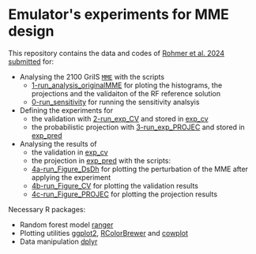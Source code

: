 # Emulator's experiments for MME design

This repository contains the data and codes of [Rohmer et al. 2024 submitted]() for:
- Analysing the 2100 GriIS [`MME`](./data) with the scripts 
	- [1-run_analysis_originalMME](./1-run_analysis_originalMME.R]) for ploting the histograms, the projections and the validaiton of the RF reference solution
	- [0-run_sensitivity](./0-run_sensitivity.R) for running the sensitivity analsyis
- Defining the experiments for
	- the validation with [2-run_exp_CV](./2-run_exp_CV.R) and stored in [exp_cv](./exp_cv)
	- the probabilistic projection with [3-run_exp_PROJEC](./3-run_exp_PROJEC.R) and stored in [exp_pred](./exp_pred)
- Analysing the results of 
	- the validation in [exp_cv](./exp_cv)
	- the projection in [exp_pred](./exp_pred)
with the scripts:
	- [4a-run_Figure_DsDh](4a-run_Figure_DsDh.R) for plotting the perturbation of the MME after applying the experiment
	- [4b-run_Figure_CV](4b-run_Figure_CV.R) for plotting the validation results
	- [4c-run_Figure_PROJEC](4c-run_Figure_PROJEC.R) for plotting the projection results

Necessary R packages:
- Random forest model [ranger](https://cran.r-project.org/web/packages/ranger/index.html)
- Plotting utilities [ggplot2](https://ggplot2.tidyverse.org/), [RColorBrewer](https://cran.r-project.org/web/packages/RColorBrewer/index.html) and [cowplot](https://cran.r-project.org/web/packages/cowplot/index.html)
- Data manipulation [dplyr](https://cran.r-project.org/web/packages/dplyr/index.html)
